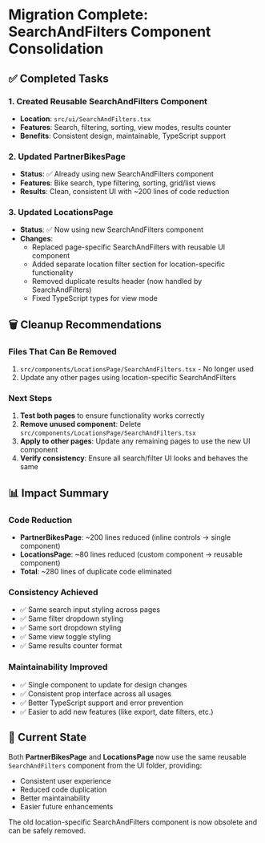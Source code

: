 # Migration Complete: SearchAndFilters Component Consolidation

## ✅ Completed Tasks

### 1. Created Reusable SearchAndFilters Component

- **Location**: `src/ui/SearchAndFilters.tsx`
- **Features**: Search, filtering, sorting, view modes, results counter
- **Benefits**: Consistent design, maintainable, TypeScript support

### 2. Updated PartnerBikesPage

- **Status**: ✅ Already using new SearchAndFilters component
- **Features**: Bike search, type filtering, sorting, grid/list views
- **Results**: Clean, consistent UI with ~200 lines of code reduction

### 3. Updated LocationsPage

- **Status**: ✅ Now using new SearchAndFilters component
- **Changes**:
  - Replaced page-specific SearchAndFilters with reusable UI component
  - Added separate location filter section for location-specific functionality
  - Removed duplicate results header (now handled by SearchAndFilters)
  - Fixed TypeScript types for view mode

## 🗑️ Cleanup Recommendations

### Files That Can Be Removed

1. `src/components/LocationsPage/SearchAndFilters.tsx` - No longer used
2. Update any other pages using location-specific SearchAndFilters

### Next Steps

1. **Test both pages** to ensure functionality works correctly
2. **Remove unused component**: Delete `src/components/LocationsPage/SearchAndFilters.tsx`
3. **Apply to other pages**: Update any remaining pages to use the new UI component
4. **Verify consistency**: Ensure all search/filter UI looks and behaves the same

## 📊 Impact Summary

### Code Reduction

- **PartnerBikesPage**: ~200 lines reduced (inline controls → single component)
- **LocationsPage**: ~80 lines reduced (custom component → reusable component)
- **Total**: ~280 lines of duplicate code eliminated

### Consistency Achieved

- ✅ Same search input styling across pages
- ✅ Same filter dropdown styling
- ✅ Same sort dropdown styling
- ✅ Same view toggle styling
- ✅ Same results counter format

### Maintainability Improved

- ✅ Single component to update for design changes
- ✅ Consistent prop interface across all usages
- ✅ Better TypeScript support and error prevention
- ✅ Easier to add new features (like export, date filters, etc.)

## 🎯 Current State

Both **PartnerBikesPage** and **LocationsPage** now use the same reusable `SearchAndFilters` component from the UI folder, providing:

- Consistent user experience
- Reduced code duplication
- Better maintainability
- Easier future enhancements

The old location-specific SearchAndFilters component is now obsolete and can be safely removed.
